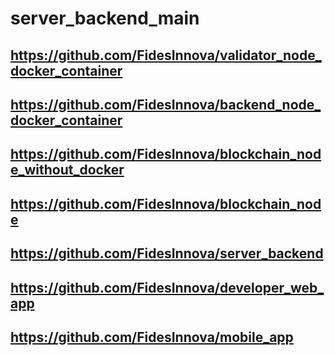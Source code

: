 # server_backend_main
## https://github.com/FidesInnova/validator_node_docker_container
## https://github.com/FidesInnova/backend_node_docker_container
## https://github.com/FidesInnova/blockchain_node_without_docker
## https://github.com/FidesInnova/blockchain_node
## https://github.com/FidesInnova/server_backend
## https://github.com/FidesInnova/developer_web_app
## https://github.com/FidesInnova/mobile_app
